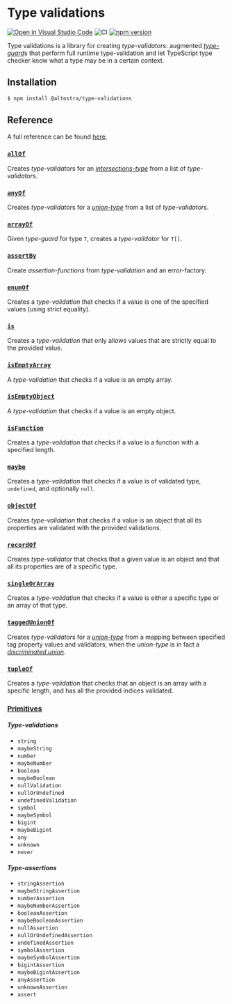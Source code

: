 # Type validations

[![Open in Visual Studio Code](https://open.vscode.dev/badges/open-in-vscode.svg)](https://open.vscode.dev/organization/repository)
![CI](https://github.com/altostra/type-validations/workflows/CI/badge.svg)
[![npm version](https://badge.fury.io/js/%40altostra%2Ftype-validations.svg)](https://badge.fury.io/js/%40altostra%2Ftype-validations)

Type validations is a library for creating *type-validator*s: augmented 
[*type-guard*](https://www.typescriptlang.org/docs/handbook/2/narrowing.html)s 
that perform full runtime type-validation and let TypeScript type checker know what a 
type may be in a certain context.

## Installation

```sh
$ npm install @altostra/type-validations
```

## Reference

A full reference can be found [here](./docs/reference/index.md).

### [`allOf`](./docs/reference/docs/reference/allOf.md)

Creates *type-validator*s for an
[*intersections-type*](https://www.typescriptlang.org/docs/handbook/2/objects.html#intersection-types)
from a list of *type-validator*s.

### [`anyOf`](./docs/reference/anyOf.md)

Creates *type-validator*s for a
[*union-type*](https://www.typescriptlang.org/docs/handbook/2/everyday-types.html#union-types)
from a list of *type-validator*s.

### [`arrayOf`](./docs/reference/arrayOf.md)

Given *type-guard* for type `T`, creates a *type-validator* for `T[]`.

### [`assertBy`](./docs/reference/assertions.md)

Create *assertion-functions* from *type-validation* and an error-factory.

### [`enumOf`](./docs/reference/enumOf.md)

Creates a *type-validation* that checks if a value is one of the specified values
(using strict equality).

### [`is`](./docs/reference/is.md)

Creates a *type-validation* that only allows values that are strictly equal to 
the provided value.

### [`isEmptyArray`](./docs/reference/isEmptyArray.md)

A *type-validation* that checks if a value is an empty array.

### [`isEmptyObject`](./docs/reference/isEmptyObject.md)

A *type-validation* that checks if a value is an empty object.

### [`isFunction`](./docs/reference/isFunction.md)

Creates a *type-validation* that checks if a value is a function with a specified length.

### [`maybe`](./docs/reference/maybe.md)

Creates a *type-validation* that checks if a value is of validated type, `undefined`, 
and optionally `null`.

### [`objectOf`](./docs/reference/objectOf.md)

Creates *type-validation* that checks if a value is an object that all its properties
are validated with the provided validations.

### [`recordOf`](./docs/reference/recordOf.md)

Creates *type-validator* that checks that a given value is an object and that
all its properties are of a specific type.

### [`singleOrArray`](./docs/reference/singleOrArray.md)

Creates a *type-validation* that checks if a value is either a specific type or an
array of that type.

### [`taggedUnionOf`](./docs/reference/taggedUnionOf.md)

Creates *type-validator*s for a
[*union-type*](https://www.typescriptlang.org/docs/handbook/2/everyday-types.html#union-types)
from a mapping between specified tag property values and validators, when the *union-type* 
is in fact a [*discriminated union*](https://www.typescriptlang.org/docs/handbook/2/narrowing.html#discriminated-unions).

### [`tupleOf`](./docs/reference/tupleOf.md)

Creates a *type-validation* that checks that an object is an array with a specific length,
and has all the provided indices validated.

### [Primitives](./docs/reference/primitives.md)

#### *Type-validations*
- `string`
- `maybeString`
- `number`
- `maybeNumber`
- `boolean`
- `maybeBoolean`
- `nullValidation`
- `nullOrUndefined`
- `undefinedValidation`
- `symbol`
- `maybeSymbol`
- `bigint`
- `maybeBigint`
- `any`
- `unknown`
- `never`

#### *Type-assertions*

- `stringAssertion`
- `maybeStringAssertion`
- `numberAssertion`
- `maybeNumberAssertion`
- `booleanAssertion`
- `maybeBooleanAssertion`
- `nullAssertion`
- `nullOrUndefinedAssertion`
- `undefinedAssertion`
- `symbolAssertion`
- `maybeSymbolAssertion`
- `bigintAssertion`
- `maybeBigintAssertion`
- `anyAssertion`
- `unknownAssertion`
- `assert`
